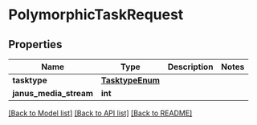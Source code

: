 # PolymorphicTaskRequest


## Properties
Name | Type | Description | Notes
------------ | ------------- | ------------- | -------------
**tasktype** | [**TasktypeEnum**](TasktypeEnum.md) |  | 
**janus_media_stream** | **int** |  | 

[[Back to Model list]](../README.md#documentation-for-models) [[Back to API list]](../README.md#documentation-for-api-endpoints) [[Back to README]](../README.md)


